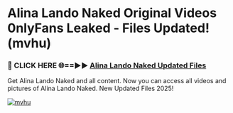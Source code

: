 # Alina Lando Naked Original Videos 0nlyFans Leaked - Files Updated! (mvhu)

<h3>🔴 CLICK HERE 🌐==►► <a href="https://tinyurl.com/yckcrads" rel="nofollow">Alina Lando Naked Updated Files</a></h3>

Get Alina Lando Naked and all content. Now you can access all videos and pictures of Alina Lando Naked. New Updated Files 2025!

[![mvhu](https://i.imgur.com/hpKpOFt.gif)](https://tinyurl.com/yckcrads)
